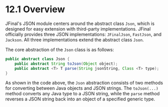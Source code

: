 # 12.1 Overview

JFinal's JSON module centers around the abstract class `Json`, which is designed for easy extension with third-party implementations. JFinal officially provides three JSON implementations: `JFinalJson`, `FastJson`, and `Jackson`. All three implementations extend the abstract class `Json`.

The core abstraction of the `Json` class is as follows:

```java
public abstract class Json {
    public abstract String toJson(Object object);
    public abstract <T> T parse(String jsonString, Class <T> type);
}
```

As shown in the code above, the `Json` abstraction consists of two methods for converting between Java objects and JSON strings. The `toJson(...)` method converts any Java type to a JSON string, while the `parse` method reverses a JSON string back into an object of a specified generic type.